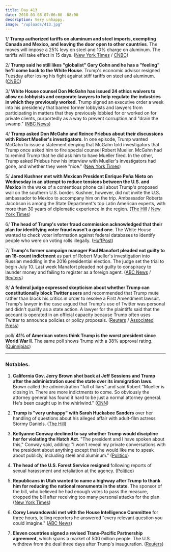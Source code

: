 ```yaml
---
title: Day 413
date: 2018-03-08 07:06:00 -08:00
description: Very unhappy.
image: "/uploads/413.jpg"
---
```


1/ **Trump authorized tariffs on aluminum and steel imports, exempting Canada and Mexico, and leaving the door open to other countries**. The moves will impose a 25% levy on steel and 10% charge on aluminum. The tariffs will take effect in 15 days. ([New York Times](https://www.nytimes.com/2018/03/08/us/politics/trump-tariff-announcement.html) / [CNBC](https://www.cnbc.com/2018/03/08/trump-signs-tariffs-that-exempt-canada-and-mexico-open-door-to-others.html))

2/ **Trump said he still likes "globalist" Gary Cohn and he has a "feeling" he'll come back to the White House**. Trump's economic advisor resigned Tuesday after losing his fight against stiff tariffs on steel and aluminum. ([CNBC](https://www.cnbc.com/2018/03/08/trump-says-he-still-likes-gary-cohn-might-come-back-to-the-white-house.html))

3/ **White House counsel Don McGahn has issued 24 ethics waivers to allow ex-lobbyists and corporate lawyers to help regulate the industries in which they previously worked**. Trump signed an executive order a week into his presidency that barred former lobbyists and lawyers from participating in matters that they previously lobbied for or worked on for private clients, purportedly as a way to prevent corruption and "drain the swamp." ([NBC News](https://www.cnbc.com/2018/03/08/what-swamp-lobbyists-get-ethics-waivers-to-work-for-trump.html))

4/ **Trump asked Don McGahn and Reince Priebus about their discussions with Robert Mueller's investigators**. In one episode, Trump wanted McGahn to issue a statement denying that McGahn told investigators that Trump once asked him to fire special counsel Robert Mueller. McGahn had to remind Trump that he did ask him to have Mueller fired. In the other, Trump asked Priebus how his interview with Mueller's investigators had gone, and whether they were "nice." ([New York Times](https://www.nytimes.com/2018/03/07/us/politics/trump-witnesses-special-counsel-priebus-mcgahn.html))

5/ **Jared Kushner met with Mexican President Enrique Peña Nieto on Wednesday in an attempt to reduce tensions between the U.S. and Mexico** in the wake of a contentious phone call about Trump's proposed wall on the southern U.S. border. Kushner, however, did not invite the U.S. ambassador to Mexico to accompany him on the trip. Ambassador Roberta Jacobson is among the State Department's top Latin American experts, with more than 30 years of diplomatic experience in the region. ([The Hill](http://thehill.com/homenews/administration/377332-kushner-leaves-us-ambassador-to-mexico-out-of-meeting-with-mexico) / [New York Times](https://www.nytimes.com/2018/03/07/world/americas/kushner-mexico-president-diplomacy.html))

6/ **The head of Trump's voter fraud commission acknowledged that their plan for identifying voter fraud wasn't a good one**. The White House wanted to check voter information against federal databases to identify people who were on voting rolls illegally. ([HuffPost](https://www.huffingtonpost.com/entry/kris-kobach-voter-fraud_us_5aa001eee4b002df2c5fc54a))

7/ **Trump's former campaign manager Paul Manafort pleaded not guilty to an 18-count indictment** as part of Robert Mueller's investigation into Russian meddling in the 2016 presidential election. The judge set the trial to begin July 10. Last week Manafort pleaded not guilty to conspiracy to launder money and failing to register as a foreign agent. ([ABC News](http://abcnews.go.com/Politics/paul-manafort-pleads-guilty-18-count-indictment-russia/story?id=53608748) / [Reuters](https://www.reuters.com/article/us-usa-trump-russia/trump-ex-aide-manafort-pleads-not-guilty-again-faces-july-trial-idUSKCN1GK2CY))

8/ **A federal judge expressed skepticism about whether Trump can constitutionally block Twitter users** and recommended that Trump mute rather than block his critics in order to resolve a First Amendment lawsuit. Trump's lawyer in the case argued that Trump's use of Twitter was personal and didn't qualify as a state action. A lawyer for the plaintiffs said that the account is operated in an official capacity because Trump often uses Twitter to announce policies or policy proposals. ([Reuters](https://www.reuters.com/article/us-usa-trump-twitter/u-s-judge-questions-whether-trump-can-block-twitter-users-idUSKCN1GK28X) / [Associated Press](https://apnews.com/e524e6eda0d84d4ca6c8e1ebd255f8d9))

poll/ **41% of American voters think Trump is the worst president since World War II**. The same poll shows Trump with a 38% approval rating. ([Quinnipiac](https://poll.qu.edu/national/release-detail?ReleaseID=2526))

---

### Notables.

1. **California Gov. Jerry Brown shot back at Jeff Sessions and Trump after the administration sued the state over its immigration laws**. Brown called the administration "full of liars" and said Robert "Mueller is closing in. There are more indictments to come. So obviously the attorney general has found it hard to be just a normal attorney general. He's been caught up in the whirlwind." ([CNN](https://www.cnn.com/2018/03/07/politics/jerry-brown-fires-back-jeff-sessions-donald-trump-mueller/index.html))

2. **Trump is "very unhappy" with Sarah Huckabee Sanders** over her handling of questions about his alleged affair with adult-film actress Stormy Daniels. ([The Hill](http://thehill.com/homenews/administration/377346-cnn-trump-upset-with-sarah-sanders-over-handling-of-stormy-daniels))

3. **Kellyanne Conway declined to say whether Trump would discipline her for violating the Hatch Act**. "The president and I have spoken about this," Conway said, adding: "I won't reveal my private conversations with the president about anything except that he would like me to speak about publicly, including steel and aluminum." ([Politico](https://www.politico.com/story/2018/03/08/kellyanne-conway-hatch-act-response-445588))

4. **The head of the U.S. Forest Service resigned** following reports of sexual harassment and retaliation at the agency. ([Politico](https://www.politico.com/story/2018/03/07/forest-service-chief-resigns-misconduct-allegations-395048))

5. **Republicans in Utah wanted to name a highway after Trump to thank him for reducing the national monuments in the state**. The sponsor of the bill, who believed he had enough votes to pass the measure, dropped the bill after receiving too many personal attacks for the plan. ([New York Times](https://www.nytimes.com/2018/03/07/us/donald-trump-highway-utah.html))

6. **Corey Lewandowski met with the House Intelligence Committee** for three hours, telling reporters he answered "every relevant question you could imagine." ([ABC News](http://abcnews.go.com/Politics/lewandowski-expected-interview-house-intelligence-committee/story?id=53597844))

7. **Eleven countries signed a revised Trans-Pacific Partnership agreement**, which spans a market of 500 million people. The U.S. withdrew from the deal three days after Trump's inauguration. ([Reuters](https://www.reuters.com/article/us-trade-tpp/eleven-nations-but-not-u-s-to-sign-trans-pacific-trade-deal-idUSKCN1GK0JM))
